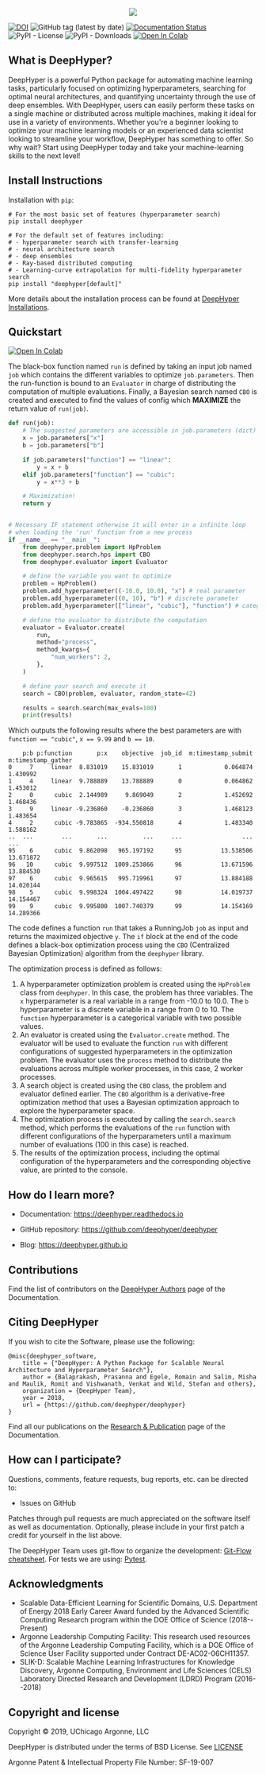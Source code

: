<p align="center">
<img src="docs/_static/logo/medium.png">
</p>

[![DOI](https://zenodo.org/badge/156403341.svg)](https://zenodo.org/badge/latestdoi/156403341)
![GitHub tag (latest by date)](https://img.shields.io/github/tag-date/deephyper/deephyper.svg?label=version)
[![Documentation Status](https://readthedocs.org/projects/deephyper/badge/?version=latest)](https://deephyper.readthedocs.io/en/latest/?badge=latest)
![PyPI - License](https://img.shields.io/pypi/l/deephyper.svg)
![PyPI - Downloads](https://img.shields.io/pypi/dm/deephyper.svg?label=Pypi%20downloads)
[![Open In Colab](https://colab.research.google.com/assets/colab-badge.svg)](https://colab.research.google.com/github/deephyper/tutorials/blob/main/tutorials/colab/DeepHyper_101.ipynb)
<!-- [![Build Status](https://travis-ci.com/deephyper/deephyper.svg?branch=develop)](https://travis-ci.com/deephyper/deephyper) -->

## What is DeepHyper?

DeepHyper is a powerful Python package for automating machine learning tasks, particularly focused on optimizing hyperparameters, searching for optimal neural architectures, and quantifying uncertainty through the use of deep ensembles. With DeepHyper, users can easily perform these tasks on a single machine or distributed across multiple machines, making it ideal for use in a variety of environments. Whether you're a beginner looking to optimize your machine learning models or an experienced data scientist looking to streamline your workflow, DeepHyper has something to offer. So why wait? Start using DeepHyper today and take your machine-learning skills to the next level!

## Install Instructions

Installation with `pip`:

```console
# For the most basic set of features (hyperparameter search)
pip install deephyper

# For the default set of features including:
# - hyperparameter search with transfer-learning
# - neural architecture search
# - deep ensembles
# - Ray-based distributed computing
# - Learning-curve extrapolation for multi-fidelity hyperparameter search
pip install "deephyper[default]"
```

More details about the installation process can be found at [DeepHyper Installations](https://deephyper.readthedocs.io/en/latest/install/index.html).

## Quickstart

[![Open In Colab](https://colab.research.google.com/assets/colab-badge.svg)](https://colab.research.google.com/github/deephyper/tutorials/blob/main/tutorials/colab/DeepHyper_101.ipynb)

The black-box function named `run` is defined by taking an input job named `job` which contains the different variables to optimize `job.parameters`. Then the run-function is bound to an `Evaluator` in charge of distributing the computation of multiple evaluations. Finally, a Bayesian search named `CBO` is created and executed to find the values of config which **MAXIMIZE** the return value of `run(job)`.

```python
def run(job):
    # The suggested parameters are accessible in job.parameters (dict)
    x = job.parameters["x"]
    b = job.parameters["b"]

    if job.parameters["function"] == "linear":
        y = x + b
    elif job.parameters["function"] == "cubic":
        y = x**3 + b

    # Maximization!
    return y


# Necessary IF statement otherwise it will enter in a infinite loop
# when loading the 'run' function from a new process
if __name__ == "__main__":
    from deephyper.problem import HpProblem
    from deephyper.search.hps import CBO
    from deephyper.evaluator import Evaluator

    # define the variable you want to optimize
    problem = HpProblem()
    problem.add_hyperparameter((-10.0, 10.0), "x") # real parameter
    problem.add_hyperparameter((0, 10), "b") # discrete parameter
    problem.add_hyperparameter(["linear", "cubic"], "function") # categorical parameter

    # define the evaluator to distribute the computation
    evaluator = Evaluator.create(
        run,
        method="process",
        method_kwargs={
            "num_workers": 2,
        },
    )

    # define your search and execute it
    search = CBO(problem, evaluator, random_state=42)

    results = search.search(max_evals=100)
    print(results)
```

Which outputs the following results where the best parameters are with `function == "cubic"`, 
`x == 9.99` and `b == 10`.

```verbatim
    p:b p:function       p:x    objective  job_id  m:timestamp_submit  m:timestamp_gather
0     7     linear  8.831019    15.831019       1            0.064874            1.430992
1     4     linear  9.788889    13.788889       0            0.064862            1.453012
2     0      cubic  2.144989     9.869049       2            1.452692            1.468436
3     9     linear -9.236860    -0.236860       3            1.468123            1.483654
4     2      cubic -9.783865  -934.550818       4            1.483340            1.588162
..  ...        ...       ...          ...     ...                 ...                 ...
95    6      cubic  9.862098   965.197192      95           13.538506           13.671872
96   10      cubic  9.997512  1009.253866      96           13.671596           13.884530
97    6      cubic  9.965615   995.719961      97           13.884188           14.020144
98    5      cubic  9.998324  1004.497422      98           14.019737           14.154467
99    9      cubic  9.995800  1007.740379      99           14.154169           14.289366
```

The code defines a function `run` that takes a RunningJob `job` as input and returns the maximized objective `y`. The `if` block at the end of the code defines a black-box optimization process using the `CBO` (Centralized Bayesian Optimization) algorithm from the `deephyper` library.

The optimization process is defined as follows:

1. A hyperparameter optimization problem is created using the `HpProblem` class from `deephyper`. In this case, the problem has three variables. The `x` hyperparameter is a real variable in a range from -10.0 to 10.0. The `b` hyperparameter is a discrete variable in a range from 0 to 10. The `function` hyperparameter is a categorical variable with two possible values.
2. An evaluator is created using the `Evaluator.create` method. The evaluator will be used to evaluate the function `run` with different configurations of suggested hyperparameters in the optimization problem. The evaluator uses the `process` method to distribute the evaluations across multiple worker processes, in this case, 2 worker processes.
3. A search object is created using the `CBO` class, the problem and evaluator defined earlier. The `CBO` algorithm is a derivative-free optimization method that uses a Bayesian optimization approach to explore the hyperparameter space.
4. The optimization process is executed by calling the `search.search` method, which performs the evaluations of the `run` function with different configurations of the hyperparameters until a maximum number of evaluations (100 in this case) is reached.
5. The results of the optimization process, including the optimal configuration of the hyperparameters and the corresponding objective value, are printed to the console.

## How do I learn more?

* Documentation: <https://deephyper.readthedocs.io>

* GitHub repository: <https://github.com/deephyper/deephyper>

* Blog: <https://deephyper.github.io>

## Contributions

Find the list of contributors on the [DeepHyper Authors](https://deephyper.github.io/aboutus) page of the Documentation.

## Citing DeepHyper

If you wish to cite the Software, please use the following:

```
@misc{deephyper_software,
    title = {"DeepHyper: A Python Package for Scalable Neural Architecture and Hyperparameter Search"},
    author = {Balaprakash, Prasanna and Egele, Romain and Salim, Misha and Maulik, Romit and Vishwanath, Venkat and Wild, Stefan and others},
    organization = {DeepHyper Team},
    year = 2018,
    url = {https://github.com/deephyper/deephyper}
} 
```

Find all our publications on the [Research & Publication](https://deephyper.github.io/papers) page of the Documentation.

## How can I participate?

Questions, comments, feature requests, bug reports, etc. can be directed to:

* Issues on GitHub

Patches through pull requests are much appreciated on the software itself as well as documentation.
Optionally, please include in your first patch a credit for yourself in the list above.

The DeepHyper Team uses git-flow to organize the development: [Git-Flow cheatsheet](https://danielkummer.github.io/git-flow-cheatsheet/). For tests we are using: [Pytest](https://docs.pytest.org/en/latest/).

## Acknowledgments

* Scalable Data-Efficient Learning for Scientific Domains, U.S. Department of Energy 2018 Early Career Award funded by the Advanced Scientific Computing Research program within the DOE Office of Science (2018--Present)
* Argonne Leadership Computing Facility: This research used resources of the Argonne Leadership Computing Facility, which is a DOE Office of Science User Facility supported under Contract DE-AC02-06CH11357.
* SLIK-D: Scalable Machine Learning Infrastructures for Knowledge Discovery, Argonne Computing, Environment and Life Sciences (CELS) Laboratory Directed Research and Development (LDRD) Program (2016--2018)

## Copyright and license

Copyright © 2019, UChicago Argonne, LLC

DeepHyper is distributed under the terms of BSD License. See [LICENSE](https://github.com/deephyper/deephyper/blob/master/LICENSE.md)

Argonne Patent & Intellectual Property File Number: SF-19-007

